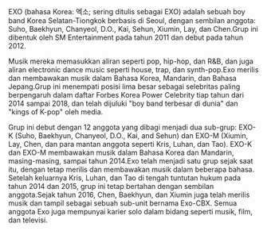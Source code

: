 EXO
(bahasa Korea: 엑소; sering ditulis sebagai EXO) adalah sebuah boy band Korea Selatan-Tiongkok berbasis di Seoul, dengan sembilan anggota: Suho, Baekhyun, Chanyeol, D.O., Kai, Sehun, Xiumin, Lay, dan Chen.Grup ini dibentuk oleh SM Entertainment pada tahun 2011 dan debut pada tahun 2012.

Musik mereka memasukkan aliran seperti pop, hip-hop, dan R&B, dan juga aliran electronic dance music seperti house, trap, dan synth-pop.Exo merilis dan membawakan musik dalam Bahasa Korea, Mandarin, dan Bahasa Jepang.Grup ini menempati posisi lima besar sebagai selebritas paling berpengaruh dalam daftar Forbes Korea Power Celebrity tiap tahun dari 2014 sampai 2018, dan telah dijuluki "boy band terbesar di dunia" dan "kings of K-pop" oleh media.

Grup ini debut dengan 12 anggota yang dibagi menjadi dua sub-grup: EXO-K (Suho, Baekhyun, Chanyeol, D.O., Kai, and Sehun) dan EXO-M (Xiumin, Lay, Chen, dan para mantan anggota seperti Kris, Luhan, dan Tao). EXO-K dan EXO-M membawakan musik dalam Bahasa Korea dan Mandarin, masing-masing, sampai tahun 2014.Exo telah menjadi satu grup sejak saat itu, dengan tetap merilis dan membawakan musik dalam beberapa bahasa. Setelah keluarnya Kris, Luhan, dan Tao di tengah tuntutan hukum pada tahun 2014 dan 2015, grup ini tetap bertahan dengan sembilan anggota.Sejak tahun 2016, Chen, Baekhyun, dan Xiumin juga telah merilis musik dan tampil sebagai sebuah sub-unit bernama Exo-CBX. Semua anggota Exo juga mempunyai karier solo dalam bidang seperti musik, film, dan televisi.